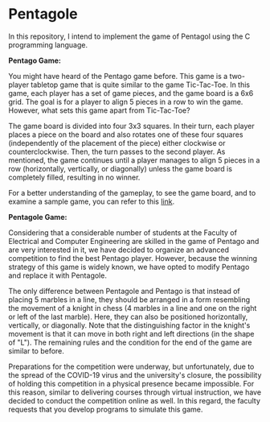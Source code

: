 # Pentagole
In this repository, I intend to implement the game of Pentagol using the C programming language.

**Pentago Game:**

You might have heard of the Pentago game before. This game is a two-player tabletop game that is quite similar to the game Tic-Tac-Toe. In this game, each player has a set of game pieces, and the game board is a 6x6 grid. The goal is for a player to align 5 pieces in a row to win the game. However, what sets this game apart from Tic-Tac-Toe?

The game board is divided into four 3x3 squares. In their turn, each player places a piece on the board and also rotates one of these four squares (independently of the placement of the piece) either clockwise or counterclockwise. Then, the turn passes to the second player. As mentioned, the game continues until a player manages to align 5 pieces in a row (horizontally, vertically, or diagonally) unless the game board is completely filled, resulting in no winner.

For a better understanding of the gameplay, to see the game board, and to examine a sample game, you can refer to this [link](https://www.ultraboardgames.com/pentago/game-rules.php).

**Pentagole Game:**

Considering that a considerable number of students at the Faculty of Electrical and Computer Engineering are skilled in the game of Pentago and are very interested in it, we have decided to organize an advanced competition to find the best Pentago player. However, because the winning strategy of this game is widely known, we have opted to modify Pentago and replace it with Pentagole.

The only difference between Pentagole and Pentago is that instead of placing 5 marbles in a line, they should be arranged in a form resembling the movement of a knight in chess (4 marbles in a line and one on the right or left of the last marble). Here, they can also be positioned horizontally, vertically, or diagonally. Note that the distinguishing factor in the knight's movement is that it can move in both right and left directions (in the shape of "L"). The remaining rules and the condition for the end of the game are similar to before.

Preparations for the competition were underway, but unfortunately, due to the spread of the COVID-19 virus and the university's closure, the possibility of holding this competition in a physical presence became impossible. For this reason, similar to delivering courses through virtual instruction, we have decided to conduct the competition online as well. In this regard, the faculty requests that you develop programs to simulate this game.
